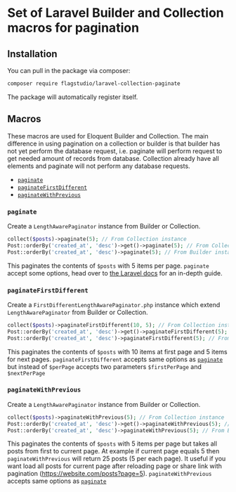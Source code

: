 # Set of Laravel Builder and Collection macros for pagination

## Installation

You can pull in the package via composer:

```bash
composer require flagstudio/laravel-collection-paginate
```

The package will automatically register itself.

## Macros

These macros are used for Eloquent Builder and Collection. The main difference in using pagination on a collection or builder is that
builder has not yet perform the database request, i.e. paginate will perform request to get needed amount of records from database. Collection already have all elements and paginate will not perform any database requests.

- [`paginate`](#paginate)
- [`paginateFirstDifferent`](#paginateFirstDifferent)
- [`paginateWithPrevious`](#paginateFirstDifferent)

### `paginate`

Create a `LengthAwarePaginator` instance from Builder or Collection.

```php
collect($posts)->paginate(5); // From Collection instance
Post::orderBy('created_at', 'desc')->get()->paginate(5); // From Collection instance
Post::orderBy('created_at', 'desc')->paginate(5); // From Builder instance
```

This paginates the contents of `$posts` with 5 items per page. `paginate` accept some options, head over to [the Laravel docs](https://laravel.com/docs/7.x/pagination) for an in-depth guide.

### `paginateFirstDifferent`

Create a `FirstDifferentLengthAwarePaginator.php` instance which extend `LengthAwarePaginator` from Builder or Collection.

```php
collect($posts)->paginateFirstDifferent(10, 5); // From Collection instance
Post::orderBy('created_at', 'desc')->get()->paginateFirstDifferent(5); // From Collection instance
Post::orderBy('created_at', 'desc')->paginateFirstDifferent(5); // From Builder instance
```

This paginates the contents of `$posts` with 10 items at first page and 5 items for next pages. `paginateFirstDifferent` accepts same options as [`paginate`](#paginate) but instead of `$perPage` accepts two parameters `$firstPerPage` and `$nextPerPage`

### `paginateWithPrevious`

Create a `LengthAwarePaginator` instance from Builder or Collection.

```php
collect($posts)->paginateWithPrevious(5); // From Collection instance
Post::orderBy('created_at', 'desc')->get()->paginateWithPrevious(5); // From Builder instance
Post::orderBy('created_at', 'desc')->paginateWithPrevious(5); // From Builder instance
```

This paginates the contents of `$posts` with 5 items per page but takes all posts from first to current page. At example if current page equals 5 then `paginateWithPrevious` will return 25 posts (5 per each page). It useful if you want load all posts for current page after reloading page or share link with pagination (https://website.com/posts?page=5). `paginateWithPrevious` accepts same options as [`paginate`](#paginate)